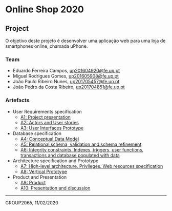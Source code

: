 # Online Shop 2020

## Project

O objetivo deste projeto é desenvolver uma aplicação web para uma loja de smartphones online, chamada uPhone.

### Team

* Eduardo Ferreira Campos, up201604920@fe.up.pt
* Miguel Rodrigues Gomes, up201605908@fe.up.pt
* João Paulo Ribeiro Nunes, up201705457@fe.up.pt
* João Pedro da Costa Ribeiro, up201704851@fe.up.pt

### Artefacts

* User Requirements specification
  * [A1: Project presentation](https://git.fe.up.pt/lbaw/lbaw1920/lbaw2065/-/wikis/a1)
  * [A2: Actors and User stories](https://git.fe.up.pt/lbaw/lbaw1920/lbaw2065/-/wikis/a2)
  * [A3: User Interfaces Prototype](https://git.fe.up.pt/lbaw/lbaw1920/lbaw2065/-/wikis/a3)
* Database specification
  * [A4: Conceptual Data Model](a4)
  * [A5: Relational schema, validation and schema refinement](a5)
  * [A6: Integrity constraints. Indexes, triggers, user functions, transactions and database populated with data](a6)
* Architecture specification and Prototype
  * [A7: High-level architecture. Privileges. Web resources specification](a7)
  * [A8: Vertical Prototype](a8)
* Product and Presentation
  * [A9: Product](a9)
  * [A10: Presentation and discussion](a10)

***
GROUP2065, 11/02/2020